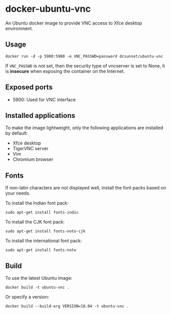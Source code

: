 # docker-ubuntu-vnc

An Ubuntu docker image to provide VNC access to
Xfce desktop environment.

## Usage

```
docker run -d -p 5900:5900 -e VNC_PASSWD=password dcsunset/ubuntu-vnc
```

If `VNC_PASSWD` is not set,
then the security type of vncserver is set to None,
it is **insecure** when exposing the container on the Internet.

## Exposed ports

* 5900: Used for VNC interface

## Installed applications

To make the image lightweight,
only the following applications are installed by default:

* Xfce desktop
* TigerVNC server
* Vim
* Chromium browser

## Fonts

If non-latin characters are not displayed well,
install the font packs based on your needs.

To install the Indian font pack:

```
sudo apt-get install fonts-indic
```

To install the CJK font pack:

```
sudo apt-get install fonts-noto-cjk
```

To install the international font pack:

```
sudo apt-get install fonts-noto
```

## Build

To use the latest Ubuntu image:

```
docker build -t ubuntu-vnc .
```

Or specify a version:

```
docker build --build-arg VERSION=18.04 -t ubuntu-vnc .
```
